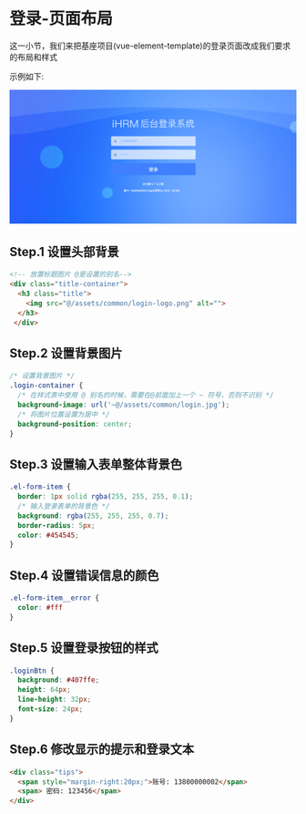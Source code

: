 # 登录-页面布局

这一小节，我们来把基座项目(vue-element-template)的登录页面改成我们要求的布局和样式

示例如下:

![202208071446](./images/202208071446.png)

## Step.1 设置头部背景

```html
<!-- 放置标题图片 @是设置的别名-->
<div class="title-container">
  <h3 class="title">
    <img src="@/assets/common/login-logo.png" alt="">
  </h3>
 </div>
```

## Step.2 设置背景图片

```css
/* 设置背景图片 */
.login-container {
  /* 在样式表中使用 @ 别名的时候，需要在@前面加上一个 ~ 符号，否则不识别 */
  background-image: url('~@/assets/common/login.jpg');
  /* 将图片位置设置为居中 */
  background-position: center; 
}
```

## Step.3 设置输入表单整体背景色

```css
.el-form-item {
  border: 1px solid rgba(255, 255, 255, 0.1);
  /* 输入登录表单的背景色 */
  background: rgba(255, 255, 255, 0.7);
  border-radius: 5px;
  color: #454545;
}
```

## Step.4 设置错误信息的颜色

```css
.el-form-item__error {
  color: #fff
}
```

## Step.5 设置登录按钮的样式

```css
.loginBtn {
  background: #407ffe;
  height: 64px;
  line-height: 32px;
  font-size: 24px;
}
```

## Step.6 修改显示的提示和登录文本

```html
<div class="tips">
  <span style="margin-right:20px;">账号: 13800000002</span>
  <span> 密码: 123456</span>
</div>
```
